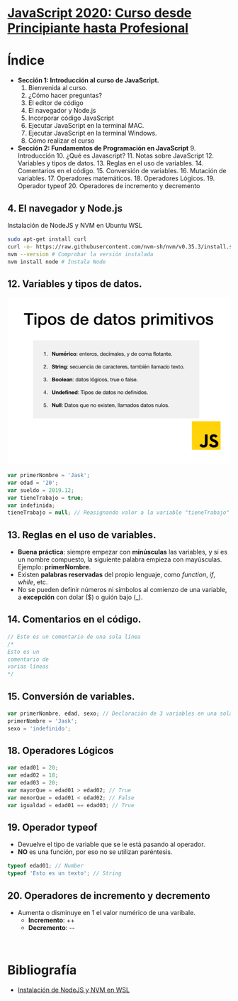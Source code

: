 # [JavaScript 2020: Curso desde Principiante hasta Profesional](https://www.udemy.com/course/javascript-moderno-para-principiantes)

# Índice

- **Sección 1: Introducción al curso de JavaScript.**
   1. Bienvenida al curso.
   2. ¿Cómo hacer preguntas?
   3. El editor de código
   4. El navegador y Node.js
   5. Incorporar código JavaScript
   6. Ejecutar JavaScript en la terminal MAC.
   7. Ejecutar JavaScript en la terminal Windows.
   8. Cómo realizar el curso
- **Sección 2: Fundamentos de Programación en JavaScript**
   9. Introducción
   10. ¿Qué es Javascript?
   11. Notas sobre JavaScript
   12. Variables y tipos de datos.
   13. Reglas en el uso de variables.
   14. Comentarios en el código.
   15. Conversión de variables.
   16. Mutación de variables.
   17. Operadores matemáticos.
   18. Operadores Lógicos.
   19. Operador typeof
   20. Operadores de incremento y decremento


## 4. El navegador y Node.js
Instalación de NodeJS y NVM en Ubuntu WSL
```bash
sudo apt-get install curl
curl -o- https://raw.githubusercontent.com/nvm-sh/nvm/v0.35.3/install.sh | bash # Instala NVM
nvm --version # Comprobar la versión instalada
nvm install node # Instala Node
```

## 12. Variables y tipos de datos.
![Variables y tipos de datos](recursos/12_01.png)
```javascript
var primerNombre = 'Jask';
var edad = '20';
var sueldo = 2019.12;
var tieneTrabajo = true;
var indefinida;
tieneTrabajo = null; // Reasignando valor a la variable "tieneTrabajo"
```

## 13. Reglas en el uso de variables.
- **Buena práctica**: siempre empezar con **minúsculas** las variables, y si es un nombre compuesto, la siguiente palabra empieza con mayúsculas. Ejemplo: **primerNombre**.
- Existen **palabras reservadas** del propio lenguaje, como *function*, *if*, *while*, etc.
- No se pueden definir números ni símbolos al comienzo de una variable, a **excepción** con dolar ($) o guión bajo (_).

## 14. Comentarios en el código.
```javascript
// Esto es un comentario de una sola línea
/*
Esto es un 
comentario de
varias líneas
*/
```

 ## 15. Conversión de variables.
 ```javascript
var primerNombre, edad, sexo; // Declaración de 3 variables en una sola línea.
primerNombre = 'Jask';
sexo = 'indefinido';
```

## 18. Operadores Lógicos
```javascript
var edad01 = 20;
var edad02 = 18;
var edad03 = 20;
var mayorQue = edad01 > edad02; // True 
var menorQue = edad01 < edad02; // False
var igualdad = edad01 == edad03; // True
```
## 19. Operador typeof
- Devuelve el tipo de variable que se le está pasando al operador.
- **NO** es una función, por eso no se utilizan paréntesis.
```javascript
typeof edad01; // Number
typeof 'Esto es un texto'; // String
```

## 20. Operadores de incremento y decremento
- Aumenta o disminuye en 1 el valor numérico de una varibale.
  - **Incremento**: ++
  - **Decremento**: --
  
```javascript
 
```

# Bibliografía
- [Instalación de NodeJS y NVM en WSL](https://docs.microsoft.com/es-es/windows/nodejs/setup-on-wsl2)